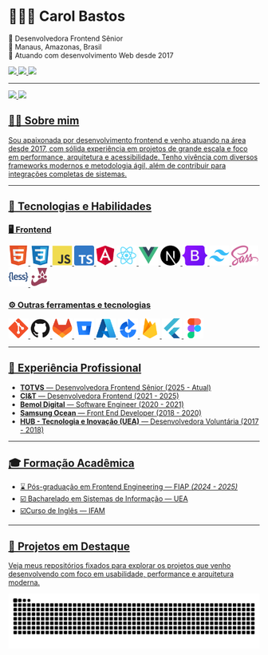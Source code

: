 # 👩🏻‍💻 Carol Bastos

🎯 Desenvolvedora Frontend Sênior <br>
📍 Manaus, Amazonas, Brasil  
📆 Atuando com desenvolvimento Web desde 2017  
<div> 
  <a href="https://www.linkedin.com/in/carol-bastos" target="_blank" rel="noopener noreferrer">
    <img src="https://img.shields.io/badge/-LinkedIn-%230077B5?style=for-the-badge&logo=linkedin&logoColor=white">
  </a> 
  <a href="mailto:bastoscarol292@gmail.com">
    <img src="https://img.shields.io/badge/gmail-D14836?&style=for-the-badge&logo=gmail&logoColor=white&link=mailto:bastoscarol292@gmail.com">
  </a>
  <a href="https://carolbastos.dev.br" target="_blank" rel="noopener noreferrer">
    <img src="https://img.shields.io/badge/Portfolio-FF5722?style=for-the-badge&logo=todoist&logoColor=white">
  </a> 
</div>

---
<!--github stats-->
<div style="display: inline">
   <a href="https://github.com/CarolBastos">
   <div style="display: inline_block">
      <img height="175em" src="https://github-readme-stats.vercel.app/api?username=CarolBastos&show_icons=true&theme=radical&layout=compact"/>
      <img height="175em" src="https://github-readme-stats.vercel.app/api/top-langs/?username=CarolBastos&layout=compact&theme=radical"/>
   </div>
</div>


## 🙋‍♀️ Sobre mim

Sou apaixonada por desenvolvimento frontend e venho atuando na área desde 2017, com sólida experiência em projetos de grande escala e foco em performance, arquitetura e acessibilidade. Tenho vivência com diversos frameworks modernos e metodologia ágil, além de contribuir para integrações completas de sistemas.

---

## 🚀 Tecnologias e Habilidades

### 🖥️ Frontend

<p>
  <img height="40" src="https://github.com/CarolBastos/CarolBastos/blob/68333e88d6d3e809975d43583094a76cb521244b/imgs/html.png" alt="HTML5" />
  <img height="40" src="https://github.com/CarolBastos/CarolBastos/blob/6c5cd96a9385f4019c9b5f54d3c9239b2e098b83/imgs/css3-original.svg" alt="CSS3" />
  <img height="40" src="./imgs/js.svg" alt="JavaScript" />
  <img height="40" src="./imgs/typescript-original.png" alt="TypeScript" />
  <img height="40" src="./imgs/angular.png" alt="Angular" />
  <img height="40" src="./imgs/react.svg" alt="React" />
  <img height="40" src="./imgs/vuejs-original.svg" alt="Vue.js" />
  <img height="40" src="./imgs/next.png" alt="Next.js" />
  <img height="40" src="./imgs/bootstrap2.png" alt="Bootstrap" />
  <img height="40" src="./imgs/tailwind.svg" alt="Tailwind CSS" />
  <img height="40" src="./imgs/sass3.png" alt="SASS" />
  <img height="40" src="./imgs/less.svg" alt="LESS" />
  <img height="40" src="./imgs/jest.png" alt="Jest" /> 
</p>

### ⚙️ Outras ferramentas e tecnologias
<p> 
  <img height="40" src="./imgs/git.svg" alt="Git" /> 
  <img height="40" src="./imgs/github-original.svg" alt="GitHub" /> 
  <img height="40" src="./imgs/gitlab.svg" alt="GitLab" /> 
  <img height="40" src="./imgs/bitbucket.svg" alt="Bitbucket" /> 
  <img height="40" src="./imgs/azure.svg" alt="Azure DevOps" /> 
  <img height="40" src="./imgs/bamboo.png" alt="Bamboo" />
  <img height="40" src="./imgs/firebase.svg" alt="Firebase" /> 
  <img height="40" src="./imgs/flutter.svg" alt="Flutter" /> 
  <img height="40" src="./imgs/figma.svg" alt="Figma" />
</p>

---

## 🏢 Experiência Profissional

- **TOTVS** — Desenvolvedora Frontend Sênior (2025 - Atual)
- **CI&T** — Desenvolvedora Frontend (2021 - 2025)
- **Bemol Digital** — Software Engineer (2020 - 2021)
- **Samsung Ocean** — Front End Developer (2018 - 2020)
- **HUB - Tecnologia e Inovação (UEA)** — Desenvolvedora Voluntária (2017 - 2018)

---

## 🎓 Formação Acadêmica

- ⌛ Pós-graduação em Frontend Engineering — FIAP *(2024 - 2025)*  
- ☑️ Bacharelado em Sistemas de Informação — UEA  
- ☑️Curso de Inglês — IFAM

---

## 📌 Projetos em Destaque

Veja meus repositórios fixados para explorar os projetos que venho desenvolvendo com foco em usabilidade, performance e arquitetura moderna.

<div>
  <picture>
    <source media="(prefers-color-scheme: dark)" srcset="https://raw.githubusercontent.com/CarolBastos/CarolBastos/output/github-contribution-grid-snake-dark.svg">
    <source media="(prefers-color-scheme: light)" srcset="https://raw.githubusercontent.com/CarolBastos/CarolBastos/output/github-contribution-grid-snake.svg">
    <img alt="github contribution grid snake animation" src="https://raw.githubusercontent.com/CarolBastos/CarolBastos/output/github-contribution-grid-snake.svg">
  </picture>
<div>

